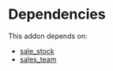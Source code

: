 # Dependencies

This addon depends on:

- [sale_stock](../../odoo-bringout-oca-ocb-sale_stock)
- [sales_team](../../odoo-bringout-oca-ocb-sales_team)
